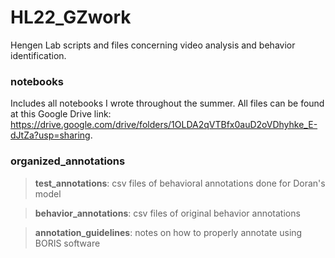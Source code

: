 # HL22_GZwork
Hengen Lab scripts and files concerning video analysis and behavior identification.

### notebooks
Includes all notebooks I wrote throughout the summer. All files can be found at this Google Drive link: https://drive.google.com/drive/folders/1OLDA2qVTBfx0auD2oVDhyhke_E-dJtZa?usp=sharing. 

### organized_annotations
> **test_annotations**: csv files of behavioral annotations done for Doran's model

> **behavior_annotations**: csv files of original behavior annotations

> **annotation_guidelines**: notes on how to properly annotate using BORIS software













